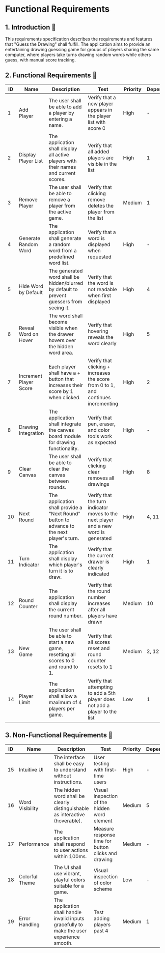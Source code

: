 # Functional Requirements

## 1. Introduction 📘
This requirements specification describes the requirements and features that "Guess the Drawing" shall fulfill. The application aims to provide an entertaining drawing guessing game for groups of players sharing the same computer, where players take turns drawing random words while others guess, with manual score tracking.

## 2. Functional Requirements 🔧

| ID | Name | Description | Test | Priority | Dependencies | Status |
|---|---|---|---|---|---|---|
| 1 | Add Player | The user shall be able to add a player by entering a name. | Verify that a new player appears in the player list with score 0 | High | - | Implemented ✅ |
| 2 | Display Player List | The application shall display all active players with their names and current scores. | Verify that all added players are visible in the list | High | 1 | Implemented ✅ |
| 3 | Remove Player | The user shall be able to remove a player from the active game. | Verify that clicking remove deletes the player from the list | Medium | 1 | Implemented ✅ |
| 4 | Generate Random Word | The application shall generate a random word from a predefined word list. | Verify that a word is displayed when requested | High | - | Implemented ✅ |
| 5 | Hide Word by Default | The generated word shall be hidden/blurred by default to prevent guessers from seeing it. | Verify that the word is not readable when first displayed | High | 4 | Implemented ✅ |
| 6 | Reveal Word on Hover | The word shall become visible when the drawer hovers over the hidden word area. | Verify that hovering reveals the word clearly | High | 5 | Implemented ✅ |
| 7 | Increment Player Score | Each player shall have a + button that increases their score by 1 when clicked. | Verify that clicking + increases the score from 0 to 1, and continues incrementing | High | 2 | Implemented ✅ |
| 8 | Drawing Integration | The application shall integrate the canvas board module for drawing functionality. | Verify that pen, eraser, and color tools work as expected | High | - | Implemented ✅ |
| 9 | Clear Canvas | The user shall be able to clear the canvas between rounds. | Verify that clicking clear removes all drawings | High | 8 | Implemented ✅ |
| 10 | Next Round | The application shall provide a "Next Round" button to advance to the next player's turn. | Verify that the turn indicator moves to the next player and a new word is generated | High | 4, 11 | Implemented ✅ |
| 11 | Turn Indicator | The application shall display which player's turn it is to draw. | Verify that the current drawer is clearly indicated | High | 1 | Implemented ✅ |
| 12 | Round Counter | The application shall display the current round number. | Verify that the round number increases after all players have drawn | Medium | 10 | Implemented ✅ |
| 13 | New Game | The user shall be able to start a new game, resetting all scores to 0 and round to 1. | Verify that all scores reset and round counter resets to 1 | Medium | 2, 12 | Implemented ✅ |
| 14 | Player Limit | The application shall allow a maximum of 4 players per game. | Verify that attempting to add a 5th player does not add a player to the list | Low | 1 | Implemented ✅ |

## 3. Non-Functional Requirements 🌟

| ID | Name | Description | Test | Priority | Dependencies | Status |
|---|---|---|---|---|---|---|
| 15 | Intuitive UI | The interface shall be easy to understand without instructions. | User testing with first-time users | High | - | Implemented ✅ |
| 16 | Word Visibility | The hidden word shall be clearly distinguishable as interactive (hoverable). | Visual inspection of the hidden word element | Medium | 5 | Implemented ✅ |
| 17 | Performance | The application shall respond to user actions within 100ms. | Measure response time for button clicks and drawing | Medium | - | Implemented ✅ |
| 18 | Colorful Theme | The UI shall use vibrant, playful colors suitable for a game. | Visual inspection of color scheme | Low | - | Implemented ✅ |
| 19 | Error Handling | The application shall handle invalid inputs gracefully to make the user experience smooth. | Test adding players past 4 | Medium | 1 | Implemented ✅ |